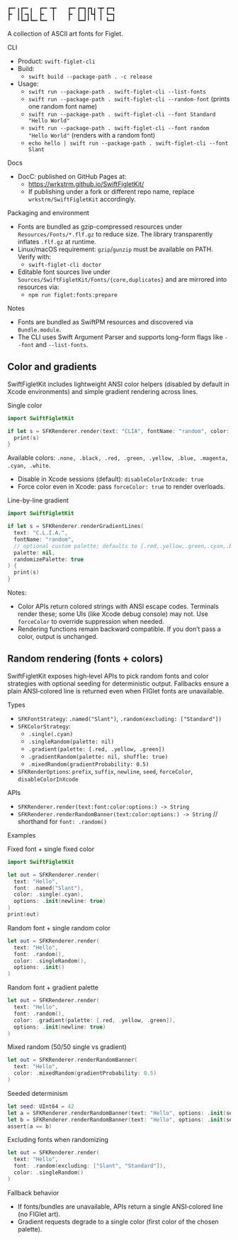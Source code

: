 ```
┏━╸╻┏━╸╻  ┏━╸╺┳╸   ┏━╸┏━┓┏┓╻╺┳╸┏━┓
┣╸ ┃┃╺┓┃  ┣╸  ┃    ┣╸ ┃ ┃┃┗┫ ┃ ┗━┓
╹  ╹┗━┛┗━╸┗━╸ ╹    ╹  ┗━┛╹ ╹ ╹ ┗━┛
```

A collection of ASCII art fonts for Figlet.

CLI

- Product: `swift-figlet-cli`
- Build:
  - `swift build --package-path . -c release`
- Usage:
  - `swift run --package-path . swift-figlet-cli --list-fonts`
  - `swift run --package-path . swift-figlet-cli --random-font` (prints one random font name)
  - `swift run --package-path . swift-figlet-cli --font Standard "Hello World"`
  - `swift run --package-path . swift-figlet-cli --font random "Hello World"` (renders with a random font)
  - `echo hello | swift run --package-path . swift-figlet-cli --font Slant`

Docs

- DocC: published on GitHub Pages at:
  - <https://wrkstrm.github.io/SwiftFigletKit/>
  - If publishing under a fork or different repo name, replace `wrkstrm/SwiftFigletKit` accordingly.

Packaging and environment

- Fonts are bundled as gzip-compressed resources under `Resources/Fonts/*.flf.gz` to reduce size. The library transparently inflates `.flf.gz` at runtime.
- Linux/macOS requirement: `gzip`/`gunzip` must be available on PATH. Verify with:
  - `swift-figlet-cli doctor`
- Editable font sources live under `Sources/SwiftFigletKit/Fonts/{core,duplicates}` and are mirrored into resources via:
  - `npm run figlet:fonts:prepare`

Notes

- Fonts are bundled as SwiftPM resources and discovered via `Bundle.module`.
- The CLI uses Swift Argument Parser and supports long-form flags like
  `--font` and `--list-fonts`.

## Color and gradients

SwiftFigletKit includes lightweight ANSI color helpers (disabled by default in Xcode environments)
and simple gradient rendering across lines.

Single color

```swift
import SwiftFigletKit

if let s = SFKRenderer.render(text: "CLIA", fontName: "random", color: .magenta) {
  print(s)
}
```

Available colors: `.none, .black, .red, .green, .yellow, .blue, .magenta, .cyan, .white`.

- Disable in Xcode sessions (default): `disableColorInXcode: true`
- Force color even in Xcode: pass `forceColor: true` to render overloads.

Line-by-line gradient

```swift
import SwiftFigletKit

if let s = SFKRenderer.renderGradientLines(
  text: "C.L.I.A.",
  fontName: "random",
  // optional custom palette; defaults to [.red,.yellow,.green,.cyan,.blue,.magenta]
  palette: nil,
  randomizePalette: true
) {
  print(s)
}
```

Notes:

- Color APIs return colored strings with ANSI escape codes. Terminals render these; some UIs (like
  Xcode debug console) may not. Use `forceColor` to override suppression when needed.
- Rendering functions remain backward compatible. If you don’t pass a color, output is unchanged.

## Random rendering (fonts + colors)

SwiftFigletKit exposes high‑level APIs to pick random fonts and color strategies with optional
seeding for deterministic output. Fallbacks ensure a plain ANSI‑colored line is returned even when
FIGlet fonts are unavailable.

Types

- `SFKFontStrategy`: `.named("Slant")`, `.random(excluding: ["Standard"])`
- `SFKColorStrategy`:
  - `.single(.cyan)`
  - `.singleRandom(palette: nil)`
  - `.gradient(palette: [.red, .yellow, .green])`
  - `.gradientRandom(palette: nil, shuffle: true)`
  - `.mixedRandom(gradientProbability: 0.5)`
- `SFKRenderOptions`: `prefix`, `suffix`, `newline`, `seed`, `forceColor`, `disableColorInXcode`

APIs

- `SFKRenderer.render(text:font:color:options:) -> String`
- `SFKRenderer.renderRandomBanner(text:color:options:) -> String` // shorthand for `font: .random()`

Examples

Fixed font + single fixed color

```swift
import SwiftFigletKit

let out = SFKRenderer.render(
  text: "Hello",
  font: .named("Slant"),
  color: .single(.cyan),
  options: .init(newline: true)
)
print(out)
```

Random font + single random color

```swift
let out = SFKRenderer.render(
  text: "Hello",
  font: .random(),
  color: .singleRandom(),
  options: .init()
)
```

Random font + gradient palette

```swift
let out = SFKRenderer.render(
  text: "Hello",
  font: .random(),
  color: .gradient(palette: [.red, .yellow, .green]),
  options: .init(newline: true)
)
```

Mixed random (50/50 single vs gradient)

```swift
let out = SFKRenderer.renderRandomBanner(
  text: "Hello",
  color: .mixedRandom(gradientProbability: 0.5)
)
```

Seeded determinism

```swift
let seed: UInt64 = 42
let a = SFKRenderer.renderRandomBanner(text: "Hello", options: .init(seed: seed))
let b = SFKRenderer.renderRandomBanner(text: "Hello", options: .init(seed: seed))
assert(a == b)
```

Excluding fonts when randomizing

```swift
let out = SFKRenderer.render(
  text: "Hello",
  font: .random(excluding: ["Slant", "Standard"]),
  color: .singleRandom()
)
```

Fallback behavior

- If fonts/bundles are unavailable, APIs return a single ANSI‑colored line (no FIGlet art).
- Gradient requests degrade to a single color (first color of the chosen palette).

